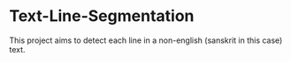 # Text-Line-Segmentation
This project aims to detect each line in a non-english (sanskrit in this case) text.
